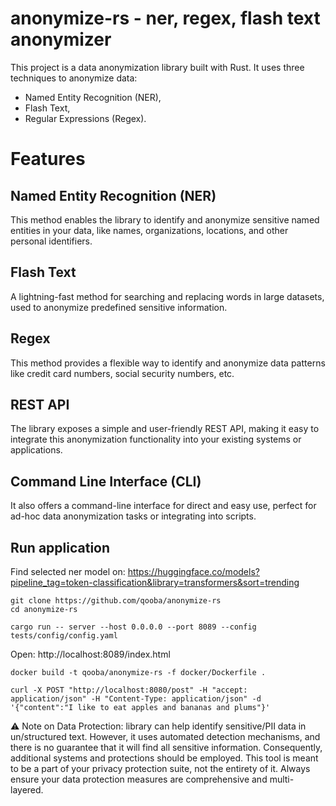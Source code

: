 # anonymize-rs - ner, regex, flash text anonymizer

This project is a data anonymization library built with Rust. 
It uses three techniques to anonymize data: 
* Named Entity Recognition (NER), 
* Flash Text, 
* Regular Expressions (Regex). 


# Features

## Named Entity Recognition (NER) 

This method enables the library to identify and anonymize sensitive named entities in your data, like names, organizations, locations, and other personal identifiers.

## Flash Text 

A lightning-fast method for searching and replacing words in large datasets, used to anonymize predefined sensitive information.

## Regex

This method provides a flexible way to identify and anonymize data patterns like credit card numbers, social security numbers, etc.

## REST API

The library exposes a simple and user-friendly REST API, making it easy to integrate this anonymization functionality into your existing systems or applications.

## Command Line Interface (CLI)

It also offers a command-line interface for direct and easy use, perfect for ad-hoc data anonymization tasks or integrating into scripts.

## Run application

Find selected ner model on:
https://huggingface.co/models?pipeline_tag=token-classification&library=transformers&sort=trending

```
git clone https://github.com/qooba/anonymize-rs
cd anonymize-rs

cargo run -- server --host 0.0.0.0 --port 8089 --config tests/config/config.yaml
```

Open: http://localhost:8089/index.html

```
docker build -t qooba/anonymize-rs -f docker/Dockerfile .
```

```
curl -X POST "http://localhost:8080/post" -H "accept: application/json" -H "Content-Type: application/json" -d '{"content":"I like to eat apples and bananas and plums"}'
```

⚠️ Note on Data Protection: library can help identify sensitive/PII data in un/structured text. However, it uses automated detection mechanisms, and there is no guarantee that it will find all sensitive information. Consequently, additional systems and protections should be employed. This tool is meant to be a part of your privacy protection suite, not the entirety of it. Always ensure your data protection measures are comprehensive and multi-layered.